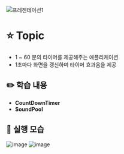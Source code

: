 
![프레젠테이션1](https://user-images.githubusercontent.com/89020936/158767955-eaa96979-5744-4e21-95a9-0d411c80faf2.png)

# ⭐ Topic

- 1 ~ 60 분의 타이머를 제공해주는 애플리케이션
- 1초마다 화면을 갱신하며 타이머 효과음을 제공

## ✏️ 학습 내용

- **CountDownTimer**
- **SoundPool**

## 📲 실행 모습

![image](https://user-images.githubusercontent.com/89020936/158767991-bb5b63c0-6edf-4f9c-849e-28f0c2775f79.png)
![image](https://user-images.githubusercontent.com/89020936/158768009-df8eac8f-2add-48d0-a0cd-318548f72aa7.png)
